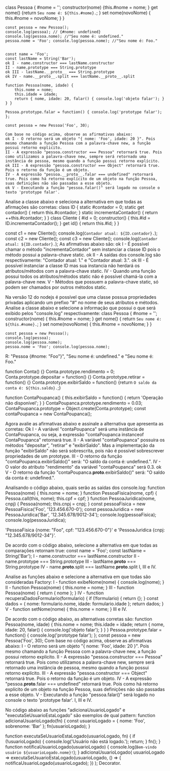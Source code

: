 class Pessoa { 
    #nome = ''; 
    constructor(nome) {this.#nome = nome; } 
    get nome() {return `Seu nome é: ${this.#nome}.`; } 
    set nome(novoNome) { this.#nome = novoNome; } 
    } 
    
    const pessoa = new Pessoa(); 
    console.log(pessoa); // {#nome: undefined}
    console.log(pessoa.nome); //"Seu nome é: undefined."
    pessoa.nome = 'Foo'; console.log(pessoa.nome); //"Seu nome é: Foo."
 

    const name = 'Foo'; 
    const lastName = String('Bar');
    ok I - name.constructor === lastName.constructor
    II - name.prototype === String.prototype 
    ok III - lastName.__proto__ === String.prototype 
    ok IV - name.__proto__.split === lastName.__proto__.split

    function Pessoa(nome, idade) { 
        this.nome = nome; 
        this.idade = idade; 
        return { nome, idade: 20, falar() { console.log('objeto falar'); } } } 
    
    Pessoa.prototype.falar = function() { console.log('prototype falar'); };
     
    const pessoa = new Pessoa('Foo', 30);

    Com base no código acima, observe as afirmativas abaixo:
    ok I - O retorno será um objeto "{ nome: 'Foo', idade: 20 }". Pois mesmo chamando a função Pessoa com a palavra-chave new, a função possui retorno explicito. 
    II - A expressão "pessoa.constructor === Pessoa" retornará true. Pois como utilizamos a palavra-chave new, sempre será retornado uma instância de pessoa, mesmo quando a função possui retorno explícito. 
    ok III - A expressão "pessoa.constructor === Object" retornará true. Pois o retorno da função é um objeto.
    IV - A expressão "pessoa.__proto__.falar === undefined" retornará true. Pois como há retorno explícito de um objeto na função Pessoa, suas definições não são passadas a esse objeto. 
    ok V - Executando a função "pessoa.falar()" será logado no console o texto 'prototype falar'.


Analise a classe abaixo e seleciona a alternativa em que todas as afirmações são corretas: 
class ID { 
    static #contador = 0; 
    static get contador() { 
        return this.#contador; 
        }
    static incrementaContador() {
        return ++this.#contador; 
        } 
    } 
class Cliente { 
    #id = 0; 
    constructor() { 
        this.#id = ID.incrementaContador(); 
        }
    get id() { 
        return this.#id; 
        } 
    } 

const c1 = new Cliente(); console.log(`Contador atual: ${ID.contador}.`); 
const c2 = new Cliente(); 
const c3 = new Cliente(); 
console.log(`Contador atual: ${ID.contador}.`); 
As afirmativas abaixo são:
ok I - É possível chamar o método "incrementaContador" sem instanciar a classe ID pois o método possui a palavra-chave static. 
ok II - A saídas dos console.log são respectivamente: "Contador atual: 1." e "Contador atual: 3.".
ok III - É possível instanciar a classe ID mas sua instancia não herdará os atributos/métodos com a palavra-chave static. 
 IV - Quando uma função possui todos os atributos/métodos static não é possível chamá-la com a palavra-chave new. 
 V - Métodos que possuem a palavra-chave static, só podem ser chamados por outros métodos static.



Na versão 12 do nodejs é possível que uma classe possua propriedades privadas aplicando um prefixo "#" no nome de seus atributos e métodos. Analise a classe abaixo e selecione a informação que possui o que será exibido pelos "console.log" respectivamente: 
class Pessoa { 
    #nome = ''; 
    constructor(nome) { this.#nome = nome; } 
    get nome() { return `Seu nome é: ${this.#nome}.`; } 
    set nome(novoNome) { this.#nome = novoNome; } 
    } 

    const pessoa = new Pessoa(); 
    console.log(pessoa); 
    console.log(pessoa.nome); 
    pessoa.nome = 'Foo'; console.log(pessoa.nome);

R: "Pessoa {#nome: "Foo"}", "Seu nome é: undefined." e "Seu nome é: Foo."

function Conta() {} 
Conta.prototype.rendimento = 0; 
Conta.prototype.depositar = function() {} 
Conta.prototype.retirar = function() {} 
Conta.prototype.exibirSaldo = function() {return `O saldo da conta é: ${this.saldo}.`;} 

function ContaPoupanca() {
    this.exibirSaldo = function() { return 'Operação não disponível'; } 
    } 
ContaPoupanca.prototype.rendimento = 0.03; 
ContaPoupanca.prototype = Object.create(Conta.prototype); 
const contaPoupanca = new ContaPoupanca(); 

Agora avalie as afirmativas abaixo e assinale a alternativa que apresenta as corretas: 
Ok I - A variável "contaPoupanca" será uma instância de ContaPoupanca, ou seja, a expressão "contaPoupanca instanceof ContaPoupanca" retornará true. 
 II - A variável "contaPoupanca" possuíra os métodos "depositar", "retirar" e "exibirSaldo". Mas a implementação da função "exibirSaldo" não será sobrescrita, pois não é possível sobrescrever propriedades de um prototype.
III - O retorno da função "contaPoupanca.exibirSaldo()" será: "O saldo da conta é: undefined.".
IV - O valor do atributo "rendimento" da variável "contaPoupanca" será 0.3. 
ok V - O retorno da função "contaPoupanca.__proto__.exibirSaldo()" será: "O saldo da conta é: undefined.".

Analisando o código abaixo, quais serão as saídas dos console.log: 
function Pessoa(nome) { this.nome = nome; } function PessoaFisica(nome, cpf) { Pessoa.call(this, nome); this.cpf = cpf; } function PessoaJuridica(nome, cnpj) { Pessoa(nome); this.cnpj = cnpj; } const pessoaFisica = new PessoaFisica('Foo', '123.456.670-0'); const pessoaJuridica = new PessoaJuridica('Bar', '12.345.678/9012-34'); console.log(pessoaFisica); console.log(pessoaJuridica);

'PessoaFisica {nome: "Foo", cpf: "123.456.670-0"}' e 'PessoaJuridica {cnpj: "12.345.678/9012-34"}'.


De acordo com o código abaixo, selecione a alternativa em que todas as comparações retornam true: 
const name = 'Foo'; 
const lastName = String('Bar'); 
I - name.constructor === lastName.constructor 
II - name.prototype === String.prototype 
III - lastName.__proto__ === String.prototype 
IV - name.__proto__.split === lastName.__proto__.split
I, III e IV.

Analise as funções abaixo e selecione a alternativa em que todas são consideradas Factory: 
I - function exibeNome(nome) { console.log(nome); } 
II - function Pessoa(nome) { this.nome = nome; } 
III - function Pessoa(nome) { return { nome }; } 
IV - 
function recuperaDadosFormulario(formulario) { 
    if (!formulario) { 
        return {};
       } 
       const dados = { 
           nome: formulario.nome, idade: formulario.idade 
        }; 
        return dados; 
    } 
V - function setNome(nome) { this.nome = nome; }
III e IV.


De acordo com o código abaixo, as alternativas corretas são: function Pessoa(nome, idade) { this.nome = nome; this.idade = idade; return { nome, idade: 20, falar() { console.log('objeto falar'); } } } Pessoa.prototype.falar = function() { console.log('prototype falar'); }; const pessoa = new Pessoa('Foo', 30); Com base no código acima, observe as afirmativas abaixo: I - O retorno será um objeto "{ nome: 'Foo', idade: 20 }". Pois mesmo chamando a função Pessoa com a palavra-chave new, a função possui retorno explicito. II - A expressão "pessoa.constructor === Pessoa" retornará true. Pois como utilizamos a palavra-chave new, sempre será retornado uma instância de pessoa, mesmo quando a função possui retorno explícito. III - A expressão "pessoa.constructor === Object" retornará true. Pois o retorno da função é um objeto. IV - A expressão "pessoa.__proto__.falar === undefined" retornará true. Pois como há retorno explícito de um objeto na função Pessoa, suas definições não são passadas a esse objeto. V - Executando a função "pessoa.falar()" será logado no console o texto 'prototype falar'.
I, III e IV.

No código abaixo as funções "adicionaUsuarioLogado" e "executaSeUsuarioEstaLogado" são exemplos de qual pattern: 
function adicionaUsuarioLogado(fn) { 
    const usuarioLogado = { nome: 'Foo', sobrenome: 'Bar' }; 
    fn(usuarioLogado); 
    } 

function executaSeUsuarioEstaLogado(usuarioLogado, fn) { 
        if (!usuarioLogado) { 
            console.log('Usuário não está logado.'); 
            return; 
            } 
            fn(); 
    } 
function notificaUsuarioLogado(usuarioLogado) { 
        console.log(`Bem-vindo usuário ${usuarioLogado.nome}!`); 
        } 
adicionaUsuarioLogado( usuarioLogado => executaSeUsuarioEstaLogado(usuarioLogado, () => { notificaUsuarioLogado(usuarioLogado); }) );
Decorator.